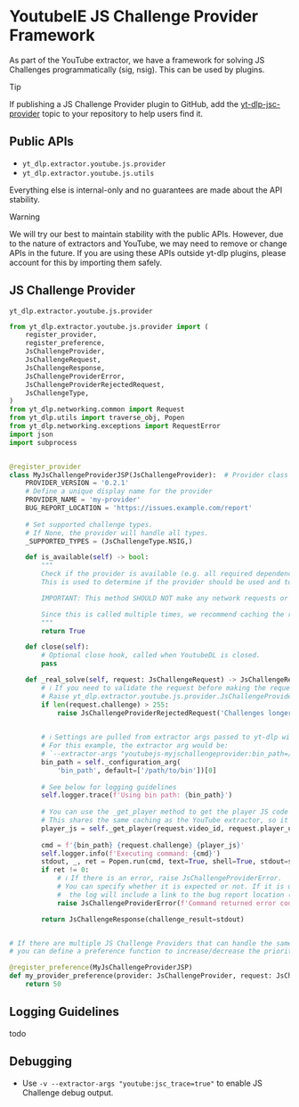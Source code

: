 # YoutubeIE JS Challenge Provider Framework

As part of the YouTube extractor, we have a framework for solving JS Challenges programmatically (sig, nsig). This can be used by plugins.

> [!TIP]
> If publishing a JS Challenge Provider plugin to GitHub, add the [yt-dlp-jsc-provider](https://github.com/topics/yt-dlp-pot-provider) topic to your repository to help users find it.


## Public APIs

- `yt_dlp.extractor.youtube.js.provider`
- `yt_dlp.extractor.youtube.js.utils`

Everything else is internal-only and no guarantees are made about the API stability.

> [!WARNING]
> We will try our best to maintain stability with the public APIs.
> However, due to the nature of extractors and YouTube, we may need to remove or change APIs in the future.
> If you are using these APIs outside yt-dlp plugins, please account for this by importing them safely.

## JS Challenge Provider

`yt_dlp.extractor.youtube.js.provider`

```python
from yt_dlp.extractor.youtube.js.provider import (
    register_provider,
    register_preference,
    JsChallengeProvider,
    JsChallengeRequest,
    JsChallengeResponse,
    JsChallengeProviderError,
    JsChallengeProviderRejectedRequest,
    JsChallengeType,
)
from yt_dlp.networking.common import Request
from yt_dlp.utils import traverse_obj, Popen
from yt_dlp.networking.exceptions import RequestError
import json
import subprocess


@register_provider
class MyJsChallengeProviderJSP(JsChallengeProvider):  # Provider class name must end with "JSP"
    PROVIDER_VERSION = '0.2.1'
    # Define a unique display name for the provider
    PROVIDER_NAME = 'my-provider'
    BUG_REPORT_LOCATION = 'https://issues.example.com/report'
    
    # Set supported challenge types.
    # If None, the provider will handle all types.
    _SUPPORTED_TYPES = (JsChallengeType.NSIG,)

    def is_available(self) -> bool:
        """
        Check if the provider is available (e.g. all required dependencies are available)
        This is used to determine if the provider should be used and to provide debug information.

        IMPORTANT: This method SHOULD NOT make any network requests or perform any expensive operations.

        Since this is called multiple times, we recommend caching the result.
        """
        return True

    def close(self):
        # Optional close hook, called when YoutubeDL is closed.
        pass

    def _real_solve(self, request: JsChallengeRequest) -> JsChallengeResponse:
        # ℹ️ If you need to validate the request before making the request to the external source.
        # Raise yt_dlp.extractor.youtube.js.provider.JsChallengeProviderRejectedRequest if the request is not supported.
        if len(request.challenge) > 255:
            raise JsChallengeProviderRejectedRequest('Challenges longer than 255 are not supported', expected=True)
            

        # ℹ️ Settings are pulled from extractor args passed to yt-dlp with the key `youtubejs-<PROVIDER_KEY>`.
        # For this example, the extractor arg would be:
        # `--extractor-args "youtubejs-myjschallengeprovider:bin_path=/path/to/bin"`
        bin_path = self._configuration_arg(
            'bin_path', default=['/path/to/bin'])[0]
        
        # See below for logging guidelines
        self.logger.trace(f'Using bin path: {bin_path}')
        
        # You can use the _get_player method to get the player JS code if needed.
        # This shares the same caching as the YouTube extractor, so it will not make unnecessary requests.
        player_js = self._get_player(request.video_id, request.player_url)
        
        cmd = f'{bin_path} {request.challenge} {player_js}'
        self.logger.info(f'Executing command: {cmd}')
        stdout, _, ret = Popen.run(cmd, text=True, shell=True, stdout=subprocess.PIPE)
        if ret != 0:
            # ℹ️ If there is an error, raise JsChallengeProviderError.
            # You can specify whether it is expected or not. If it is unexpected, 
            #  the log will include a link to the bug report location (BUG_REPORT_LOCATION).
            raise JsChallengeProviderError(f'Command returned error code {ret}', expected=False)

        return JsChallengeResponse(challenge_result=stdout)


# If there are multiple JS Challenge Providers that can handle the same JsChallengeRequest,
# you can define a preference function to increase/decrease the priority of providers.

@register_preference(MyJsChallengeProviderJSP)
def my_provider_preference(provider: JsChallengeProvider, request: JsChallengeRequest) -> int:
    return 50
```

## Logging Guidelines

todo

## Debugging

- Use `-v --extractor-args "youtube:jsc_trace=true"` to enable JS Challenge debug output.
